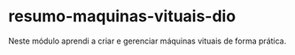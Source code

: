 # resumo-maquinas-vituais-dio

Neste módulo aprendi a criar e gerenciar máquinas vituais de forma prática.
